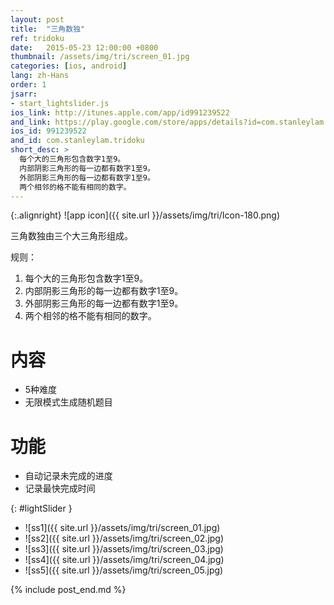 ```yaml
---
layout: post
title:  "三角数独"
ref: tridoku
date:   2015-05-23 12:00:00 +0800
thumbnail: /assets/img/tri/screen_01.jpg
categories: [ios, android]
lang: zh-Hans
order: 1
jsarr:
- start_lightslider.js
ios_link: http://itunes.apple.com/app/id991239522
and_link: https://play.google.com/store/apps/details?id=com.stanleylam.tridoku
ios_id: 991239522
and_id: com.stanleylam.tridoku
short_desc: >
  每个大的三角形包含数字1至9。
  内部阴影三角形的每一边都有数字1至9。
  外部阴影三角形的每一边都有数字1至9。
  两个相邻的格不能有相同的数字。
---
```


{:.alignright}
![app icon]({{ site.url }}/assets/img/tri/Icon-180.png)

三角数独由三个大三角形组成。

规则：
1. 每个大的三角形包含数字1至9。
2. 内部阴影三角形的每一边都有数字1至9。
3. 外部阴影三角形的每一边都有数字1至9。
4. 两个相邻的格不能有相同的数字。

# 内容
- 5种难度
- 无限模式生成随机题目


# 功能
- 自动记录未完成的进度
- 记录最快完成时间


{: #lightSlider }
*   ![ss1]({{ site.url }}/assets/img/tri/screen_01.jpg)
*   ![ss2]({{ site.url }}/assets/img/tri/screen_02.jpg)
*   ![ss3]({{ site.url }}/assets/img/tri/screen_03.jpg)
*   ![ss4]({{ site.url }}/assets/img/tri/screen_04.jpg)
*   ![ss5]({{ site.url }}/assets/img/tri/screen_05.jpg)

{% include post_end.md %}
